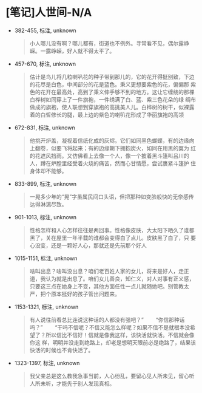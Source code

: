 # [笔记]人世间-N/A


-   382-455, 标注, unknown

    > 小人哪儿没有啊？哪儿都有，街道也不例外。寻常看不见，偶尔露峥嵘。一露峥嵘，好人就不得太平了。

-   457-670, 标注, unknown

    > 估计是鸟儿将几粒喇叭花的种子带到那儿的，它的花开得挺别致，下边的花尽是白色，中间部分的花是蓝色。秉义更想要紫色的花，偏偏那 紫色的花开在最高处，高到了秉义伸手够不到的地方。这让它缠绕的那棵白桦树如同穿上了一件旗袍，一件绣满了白、蓝、紫三色花朵的绿 绸布做成的旗袍，使人联想到穿旗袍的高挑美人儿。白桦树的树干，似裸露着的白皙修长的腿，最上边的紫色的喇叭花形成了华丽旗袍的高领

-   672-831, 标注, unknown

    > 他挑开炉盖，凝视着信纸化成的灰烬。它们如同黑色蝴蝶，有的边缘向上翻卷，似要飞将起来；有的边缘朝下拥抱炭火，如同在用黑的翼为 红的花遮风挡雨。又仿佛看上去像一个人，像一个披着黑斗篷叫吕川的人，蹲在炉膛里经受着火烧的痛苦，然而心甘情愿，尝试裹紧斗篷护 住身体却不能够。

-   833-899, 标注, unknown

    > 一晃多少年的“晃”字虽属民间口头语，但把那种如变脸般快的无奈感传达得淋漓尽致。

-   901-1013, 标注, unknown

    > 性格怎样和人心怎样往往是两回事。性格像皮肤，大太阳下晒久了谁都黑了，关在屋里一年半载的谁都会变得白了点儿。皮肤黑了白了，只 要心没变，还是一颗好人心，那就还是先前那个好人

-   1015-1151, 标注, unknown

    > 啥叫出息？啥叫没出息？咱们老百姓人家的女儿，将来是好人，走正道，我认为就是出息了。咱们女儿善良，知仁义，对人对事有正义感， 只要这三点在她身上不变，其他方面任性一点儿就随她吧。别管教太严，把个原本挺好的孩子管出问题来。

-   1153-1321, 标注, unknown

    > 有人说往前看总比连说这种话的人都没有强吧？” 　　“你信那种话吗？” 　　“干吗不信呢？不信又能怎么样呢？如果不信不是就根本没希望了？所以信比不信好！信就是像我这样，该快活就快活。不信就会像你这 样，明明并没走到绝路上，却老是想明天眼前必是绝路了，结果该快活的时候也不肯快活了。

-   1323-1397, 标注, unknown

    > 我父亲总是这么教我急事当前，人心纷乱，要留心见人所未见，留心听人所未听，才能先于别人发现真相。

